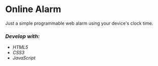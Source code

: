 # Online Alarm

Just a simple programmable web alarm using your device's clock time.

### _Develop with:_
- _HTML5_
- _CSS3_
- _JavaScript_